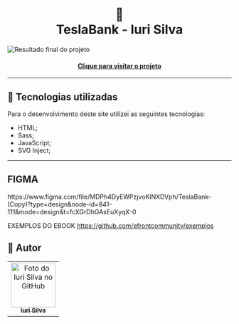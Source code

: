 <h1 align="center">
  🏦<br>TeslaBank - Iuri Silva
</h1>

![Resultado final do projeto](assets/image/preview.png)

<h4 align="center"><a href="https://www.iuricode.com/teslabank">Clique para visitar o projeto</a></h4>

---

## 💼 Tecnologias utilizadas

Para o desenvolvimento deste site utilizei as seguintes tecnologias:

- HTML;
- Sass;
- JavaScript;
- SVG Inject;

---

<h2>FIGMA</h2>
https://www.figma.com/file/MDPh4DyEWPzjvoKlNXDVph/TeslaBank-(Copy)?type=design&node-id=841-111&mode=design&t=fcXGrDhGAsEuXyqX-0

EXEMPLOS DO EBOOK
https://github.com/efrontcommunity/exemplos

<h2>🦄 Autor</h2>

<table>
  <tr>
    <td align="center">
      <a href="https://github.com/iuricode">
        <img src="https://avatars3.githubusercontent.com/u/31936044" width="100px;" alt="Foto do Iuri Silva no GitHub"/><br>
        <sub>
          <b>Iuri Silva</b>
        </sub>
      </a>
    </td>
  </tr>
</table>
